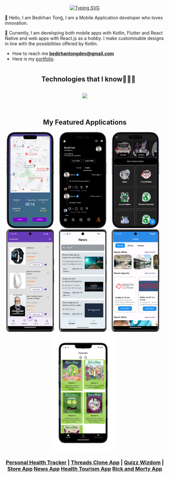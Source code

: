 <p align="center">
<a href="https://git.io/typing-svg"><img src="https://readme-typing-svg.demolab.com?font=Poppins&pause=1000&center=true&random=false&width=435&lines=Hi+I+am+Bedirhan+Tong;Mobile+App+Developer" alt="Typing SVG" /></a>

🧐 Hello, I am Bedirhan Tonğ, I am a Mobile Application developer who loves innovation.

👾 Currently, I am developing both mobile apps with Kotlin, Flutter and React Native and web apps with React.js as a hobby. I make customisable designs in line with the possibilities offered by Kotlin.



- How to reach me **bedirhantongdev@gmail.com**
- Here is my [portfolio](https://bedirhantong.vercel.app/).


  

<div id="user-content-toc">
  <ul align="center">
    <summary><h2 style="display: inline-block">Technologies that I know👨🏻‍💻</h2></summary>
  </ul>
</div>

<p align="center">
  <a href="https://skillicons.dev">
    <img src="https://skillicons.dev/icons?i=kotlin,flutter,react,javascript,ts,git,firebase,ai,&perline=4" />
  </a>
</p>
<br>

<div>
    <h2 align=center> My Featured Applications </h2>
</div>

<div align="center">
  <a href="storelinkhere"><img width=150 src="assets/images/pht.png"></a>&nbsp;&nbsp;&nbsp;
  <a href="storelinkhere"><img width=150 src="assets/images/threadss.png"></a>&nbsp;&nbsp;&nbsp;
  <a href="storelinkhere"><img width=150 src="assets/images/quizz.png"></a>&nbsp;&nbsp;&nbsp;
  <a href="storelinkhere"><img width=150 src="assets/images/favorites.png"></a>&nbsp;&nbsp;&nbsp;
  <a href="storelinkhere"><img width=150 src="https://raw.githubusercontent.com/bedirhantong/NewsApp_Compose/master/assets/light_home_screen.png"></a>&nbsp;&nbsp;&nbsp;
  <a href="storelinkhere"><img width=150 src="https://raw.githubusercontent.com/bedirhantong/health_tourism_app/main/assets/images/home/trends_home_1.png"></a>&nbsp;&nbsp;&nbsp;<a href="storelinkhere"><img width=200 src="https://github.com/bedirhantong/RickMortyMovie/raw/master/assets/images/episodes.png"></a>&nbsp;&nbsp;&nbsp;


</div>



<h3 align="center">
  <a href="https://github.com/bedirhantong/PersonalHealthTrackerApp">Personal Health Tracker</a> |
  <a href="https://github.com/bedirhantong/threads_clone">Threads Clone App</a> |
  <a href="https://github.com/bedirhantong/quizwiz">Quizz Wizdom</a> |
  <a href="https://github.com/bedirhantong/Dish-Dash">Store App</a> 
  <a href="https://github.com/bedirhantong/NewsApp_Compose">News App</a> 
  <a href="https://github.com/bedirhantong/health_tourism_app">Health Tourism App</a> 
  <a href="https://github.com/bedirhantong/RickMortyMovie">Rick and Morty App</a> 
</h3>
